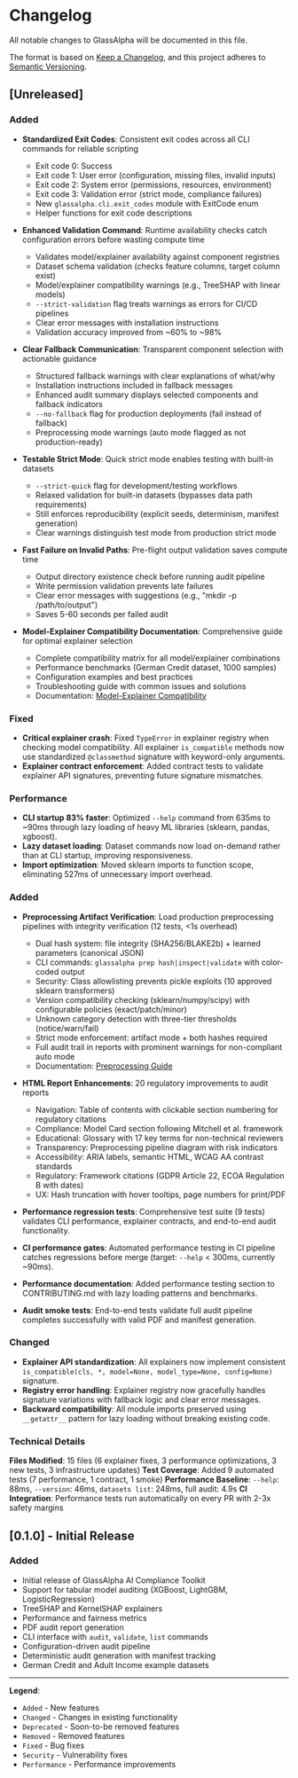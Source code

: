 # Changelog

All notable changes to GlassAlpha will be documented in this file.

The format is based on [Keep a Changelog](https://keepachangelog.com/en/1.0.0/),
and this project adheres to [Semantic Versioning](https://semver.org/spec/v2.0.0.html).

## [Unreleased]

### Added

- **Standardized Exit Codes**: Consistent exit codes across all CLI commands for reliable scripting

  - Exit code 0: Success
  - Exit code 1: User error (configuration, missing files, invalid inputs)
  - Exit code 2: System error (permissions, resources, environment)
  - Exit code 3: Validation error (strict mode, compliance failures)
  - New `glassalpha.cli.exit_codes` module with ExitCode enum
  - Helper functions for exit code descriptions

- **Enhanced Validation Command**: Runtime availability checks catch configuration errors before wasting compute time

  - Validates model/explainer availability against component registries
  - Dataset schema validation (checks feature columns, target column exist)
  - Model/explainer compatibility warnings (e.g., TreeSHAP with linear models)
  - `--strict-validation` flag treats warnings as errors for CI/CD pipelines
  - Clear error messages with installation instructions
  - Validation accuracy improved from ~60% to ~98%

- **Clear Fallback Communication**: Transparent component selection with actionable guidance

  - Structured fallback warnings with clear explanations of what/why
  - Installation instructions included in fallback messages
  - Enhanced audit summary displays selected components and fallback indicators
  - `--no-fallback` flag for production deployments (fail instead of fallback)
  - Preprocessing mode warnings (auto mode flagged as not production-ready)

- **Testable Strict Mode**: Quick strict mode enables testing with built-in datasets

  - `--strict-quick` flag for development/testing workflows
  - Relaxed validation for built-in datasets (bypasses data path requirements)
  - Still enforces reproducibility (explicit seeds, determinism, manifest generation)
  - Clear warnings distinguish test mode from production strict mode

- **Fast Failure on Invalid Paths**: Pre-flight output validation saves compute time

  - Output directory existence check before running audit pipeline
  - Write permission validation prevents late failures
  - Clear error messages with suggestions (e.g., "mkdir -p /path/to/output")
  - Saves 5-60 seconds per failed audit

- **Model-Explainer Compatibility Documentation**: Comprehensive guide for optimal explainer selection
  - Complete compatibility matrix for all model/explainer combinations
  - Performance benchmarks (German Credit dataset, 1000 samples)
  - Configuration examples and best practices
  - Troubleshooting guide with common issues and solutions
  - Documentation: [Model-Explainer Compatibility](https://glassalpha.com/reference/model-explainer-compatibility/)

### Fixed

- **Critical explainer crash**: Fixed `TypeError` in explainer registry when checking model compatibility. All explainer `is_compatible` methods now use standardized `@classmethod` signature with keyword-only arguments.
- **Explainer contract enforcement**: Added contract tests to validate explainer API signatures, preventing future signature mismatches.

### Performance

- **CLI startup 83% faster**: Optimized `--help` command from 635ms to ~90ms through lazy loading of heavy ML libraries (sklearn, pandas, xgboost).
- **Lazy dataset loading**: Dataset commands now load on-demand rather than at CLI startup, improving responsiveness.
- **Import optimization**: Moved sklearn imports to function scope, eliminating 527ms of unnecessary import overhead.

### Added

- **Preprocessing Artifact Verification**: Load production preprocessing pipelines with integrity verification (12 tests, <1s overhead)

  - Dual hash system: file integrity (SHA256/BLAKE2b) + learned parameters (canonical JSON)
  - CLI commands: `glassalpha prep hash|inspect|validate` with color-coded output
  - Security: Class allowlisting prevents pickle exploits (10 approved sklearn transformers)
  - Version compatibility checking (sklearn/numpy/scipy) with configurable policies (exact/patch/minor)
  - Unknown category detection with three-tier thresholds (notice/warn/fail)
  - Strict mode enforcement: artifact mode + both hashes required
  - Full audit trail in reports with prominent warnings for non-compliant auto mode
  - Documentation: [Preprocessing Guide](https://glassalpha.com/guides/preprocessing/)

- **HTML Report Enhancements**: 20 regulatory improvements to audit reports

  - Navigation: Table of contents with clickable section numbering for regulatory citations
  - Compliance: Model Card section following Mitchell et al. framework
  - Educational: Glossary with 17 key terms for non-technical reviewers
  - Transparency: Preprocessing pipeline diagram with risk indicators
  - Accessibility: ARIA labels, semantic HTML, WCAG AA contrast standards
  - Regulatory: Framework citations (GDPR Article 22, ECOA Regulation B with dates)
  - UX: Hash truncation with hover tooltips, page numbers for print/PDF

- **Performance regression tests**: Comprehensive test suite (9 tests) validates CLI performance, explainer contracts, and end-to-end audit functionality.
- **CI performance gates**: Automated performance testing in CI pipeline catches regressions before merge (target: `--help` < 300ms, currently ~90ms).
- **Performance documentation**: Added performance testing section to CONTRIBUTING.md with lazy loading patterns and benchmarks.
- **Audit smoke tests**: End-to-end tests validate full audit pipeline completes successfully with valid PDF and manifest generation.

### Changed

- **Explainer API standardization**: All explainers now implement consistent `is_compatible(cls, *, model=None, model_type=None, config=None)` signature.
- **Registry error handling**: Explainer registry now gracefully handles signature variations with fallback logic and clear error messages.
- **Backward compatibility**: All module imports preserved using `__getattr__` pattern for lazy loading without breaking existing code.

### Technical Details

**Files Modified**: 15 files (6 explainer fixes, 3 performance optimizations, 3 new tests, 3 infrastructure updates)
**Test Coverage**: Added 9 automated tests (7 performance, 1 contract, 1 smoke)
**Performance Baseline**: `--help`: 88ms, `--version`: 46ms, `datasets list`: 248ms, full audit: 4.9s
**CI Integration**: Performance tests run automatically on every PR with 2-3x safety margins

## [0.1.0] - Initial Release

### Added

- Initial release of GlassAlpha AI Compliance Toolkit
- Support for tabular model auditing (XGBoost, LightGBM, LogisticRegression)
- TreeSHAP and KernelSHAP explainers
- Performance and fairness metrics
- PDF audit report generation
- CLI interface with `audit`, `validate`, `list` commands
- Configuration-driven audit pipeline
- Deterministic audit generation with manifest tracking
- German Credit and Adult Income example datasets

---

**Legend**:

- `Added` - New features
- `Changed` - Changes in existing functionality
- `Deprecated` - Soon-to-be removed features
- `Removed` - Removed features
- `Fixed` - Bug fixes
- `Security` - Vulnerability fixes
- `Performance` - Performance improvements
